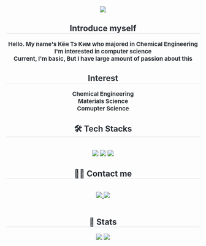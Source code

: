 <div align= "center">
    <img src="https://capsule-render.vercel.app/api?type=wave&color=auto&height=180&text=Welcome&animation=scaleIn&fontColor=000000&fontSize=60" />
    </div>
    <div align= "center"> 
    <h2 style="border-bottom: 1px solid #d8dee4; color: #282d33;"> Introduce myself </h2>  
    <div style="font-weight: 700; font-size: 15px; text-align: center; color: #282d33;"> Hello. My name's Кён Тэ Ким who majored in Chemical Engineering <br></li>I'm interested in computer science<br></li></li>Current, I'm basic, But I have large amount of passion about this</li></li> </div> 
    </div>
    <div align="center">
    <h2 style="border-bottom: 1px solid #d8dee4; color: #282d33;"> Interest </h2>  
    <div style="font-weight: 700; font-size: 15px; text-align: center; color: #282d33;"> Chemical Engineering <br> Materials Science <br> Comupter Science
    </div>
    <div align= "center">
    <h2 style="border-bottom: 1px solid #d8dee4; color: #282d33;"> 🛠️ Tech Stacks </h2> <br> 
    <div style="margin: 0 auto; text-align: center;" align= "center"> <img src="https://img.shields.io/badge/Python-3776AB?style=for-the-badge&logo=Python&logoColor=white">
          <img src="https://img.shields.io/badge/Git-F05032?style=for-the-badge&logo=Git&logoColor=white">
          <img src="https://img.shields.io/badge/C-A8B9CC?style=for-the-badge&logo=C&logoColor=white">
          </div>
    </div>
    <div align= "center">
    <h2 style="border-bottom: 1px solid #d8dee4; color: #282d33;"> 🧑‍💻 Contact me </h2> <br> 
    <div align= "center"> <a href=https://www.instagram.com/jwkimhskim0/> <img src="https://img.shields.io/badge/Instagram-E4405F?style=for-the-badge&logo=Instagram&logoColor=white&link=https://www.instagram.com/jwkimhskim0/"> </a>
         <a href=mailto:ktar343@gmail.com > <img src="https://img.shields.io/badge/Gmail-EA4335?style=for-the-badge&logo=Gmail&logoColor=white&link=mailto:ktar343@gmail.com "> </a>
          </div>  <br> 
    <div align= "center">  </div> 
    </div>
    <div align= "center"> 
    <h2 style="border-bottom: 1px solid #d8dee4; color: #282d33;"> 🏅 Stats </h2> <div align= "center"> <img src="https://github-readme-stats.vercel.app/api?username=ktar343&bg_color=180,000000,&title_color=000000&text_color=000000"
         /> <img src="https://github-readme-stats.vercel.app/api/top-langs/?username=ktar343&layout=compact&bg_color=180,000000,&title_color=000000&text_color=000000"
           /> </div> 
    </div>
    
